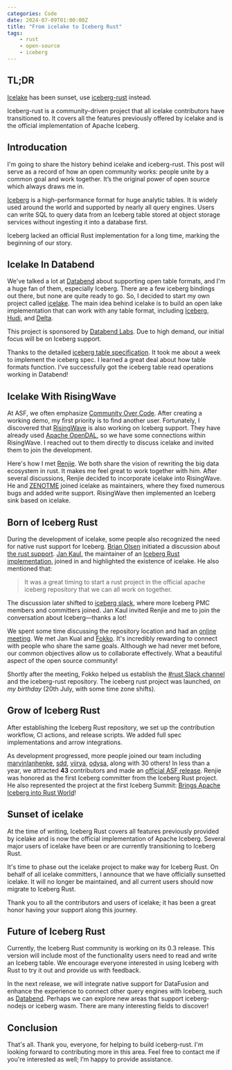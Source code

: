 ```yaml
---
categories: Code
date: 2024-07-09T01:00:00Z
title: "From icelake to Iceberg Rust"
tags:
    - rust
    - open-source
    - iceberg
---
```


## TL;DR

[Icelake](https://github.com/icelake-io/icelake) has been sunset, use [iceberg-rust](https://github.com/apache/iceberg-rust) instead.

Iceberg-rust is a community-driven project that all icelake contributors have transitioned to. It covers all the features previously offered by icelake and is the official implementation of Apache Iceberg.

## Introducation

I'm going to share the history behind icelake and iceberg-rust. This post will serve as a record of how an open community works: people unite by a common goal and work together. It’s the original power of open source which always draws me in.

[Iceberg](https://iceberg.apache.org/) is a high-performance format for huge analytic tables. It is widely used around the world and supported by nearly all query engines. Users can write SQL to query data from an Iceberg table stored at object storage services without ingesting it into a database first.

Iceberg lacked an official Rust implementation for a long time, marking the beginning of our story.

## Icelake In Databend

We've talked a lot at [Databend](https://github.com/datafuselabs/databend/) about supporting open table formats, and I'm a huge fan of them, especially Iceberg. There are a few iceberg bindings out there, but none are quite ready to go. So, I decided to start my own project called [icelake](https://github.com/icelake-io/icelake). The main idea behind icelake is to build an open lake implementation that can work with any table format, including [Iceberg](https://iceberg.apache.org/), [Hudi](https://hudi.apache.org/), and [Delta](https://delta.io/).

This project is sponsored by [Databend Labs](https://github.com/datafuselabs/databend). Due to high demand, our initial focus will be on Iceberg support.

Thanks to the detailed [iceberg table specification](https://iceberg.apache.org/spec/). It took me about a week to implement the iceberg spec. I learned a great deal about how table formats function. I've successfully got the iceberg table read operations working in Databend!

## Icelake With RisingWave

At ASF, we often emphasize [Community Over Code](https://www.apache.org/theapacheway/). After creating a working demo, my first priority is to find another user. Fortunately, I discovered that [RisingWave](https://github.com/risingwavelabs/risingwave) is also working on Iceberg support. They have already used [Apache OpenDAL](https://github.com/apache/opendal), so we have some connections within RisingWave. I reached out to them directly to discuss icelake and invited them to join the development.

Here's how I met [Renjie](https://github.com/liurenjie1024). We both share the vision of rewriting the big data ecosystem in rust. It makes me feel great to work together with him. After several discussions, Renjie decided to incorporate icelake into RisingWave. He and [ZENOTME](https://github.com/ZENOTME) joined icelake as maintainers, where they fixed numerous bugs and added write support. RisingWave then implemented an Iceberg sink based on icelake.

## Born of Iceberg Rust

During the development of icelake, some people also recognized the need for native rust support for Iceberg. [Brian Olsen](https://github.com/bitsondatadev) initiated a discussion about [the rust support](https://lists.apache.org/thread/7njzq6b0m9qbjmbtgrtkhmj2nnmhso4t). [Jan Kaul](https://github.com/JanKaul), the maintainer of an [Iceberg Rust implementation](https://github.com/JanKaul/iceberg-rust), joined in and highlighted the existence of icelake. He also mentioned that:

> It was a great timing to start a rust project in the official apache iceberg repository that we can all work on together.

The discussion later shifted to [iceberg slack](https://apache-iceberg.slack.com/archives/C03LG1D563F/p1689284684405389), where more Iceberg PMC members and committers joined. Jan Kaul invited Renjie and me to join the conversation about Iceberg—thanks a lot!

We spent some time discussing the repository location and had an [online meeting](https://hackmd.io/@xuanwo/iceberg-rust). We met Jan Kual and [Fokko](https://github.com/Fokko). It's incredibly rewarding to connect with people who share the same goals. Although we had never met before, our common objectives allow us to collaborate effectively. What a beautiful aspect of the open source community!

Shortly after the meeting, Fokko helped us establish the [#rust Slack channel](https://join.slack.com/t/apache-iceberg/shared_invite/zt-1zbov3k6e-KtJfoaxp97YfX6dPz1Bk7A) and the iceberg-rust repository. The iceberg rust project was launched, *on my birthday* (20th July, with some time zone shifts).

## Grow of Iceberg Rust

After establishing the Iceberg Rust repository, we set up the contribution workflow, CI actions, and release scripts. We added full spec implementations and arrow integrations.

As development progressed, more people joined our team including [marvinlanhenke](https://github.com/marvinlanhenke), [sdd](https://github.com/sdd), [viirya](https://github.com/viirya), [odysa](https://github.com/odysa), along with 30 others! In less than a year, we attracted **43** contributors and made an [official ASF release](https://rust.iceberg.apache.org/download.html). Renjie was honored as the first Iceberg committer from the Iceberg Rust project. He also represented the project at the first Iceberg Summit: [Brings Apache Iceberg into Rust World](https://www.youtube.com/watch?v=B9On7iDZAdE&list=PLkifVhhWtccxBSrKFPXOmjAFFEpeYii5K&index=7)!


## Sunset of icelake

At the time of writing, Iceberg Rust covers all features previously provided by icelake and is now the official implementation of Apache Iceberg. Several major users of icelake have been or are currently transitioning to Iceberg Rust.

It's time to phase out the icelake project to make way for Iceberg Rust. On behalf of all icelake committers, I announce that we have officially sunsetted icelake. It will no longer be maintained, and all current users should now migrate to Iceberg Rust.

Thank you to all the contributors and users of icelake; it has been a great honor having your support along this journey.

## Future of Iceberg Rust

Currently, the Iceberg Rust community is working on its 0.3 release. This version will include most of the functionality users need to read and write an Iceberg table. We encourage everyone interested in using Iceberg with Rust to try it out and provide us with feedback.

In the next release, we will integrate native support for DataFusion and enhance the experience to connect other query engines with Iceberg, such as [Databend](https://github.com/datafuselabs/databend/). Perhaps we can explore new areas that support iceberg-nodejs or iceberg wasm. There are many interesting fields to discover!

## Conclusion

That's all. Thank you, everyone, for helping to build iceberg-rust. I'm looking forward to contributing more in this area. Feel free to contact me if you're interested as well; I’m happy to provide assistance.
